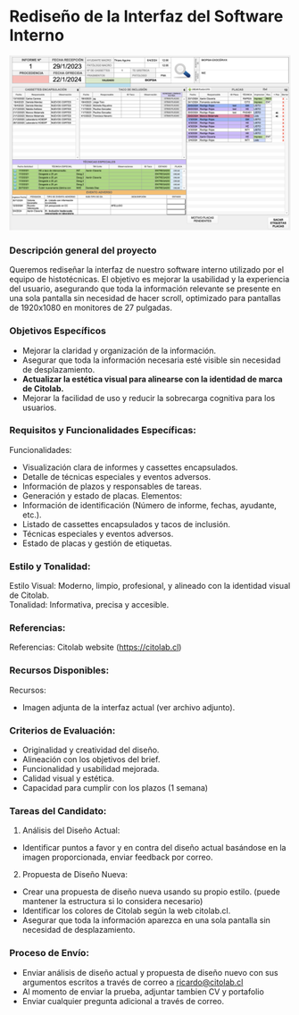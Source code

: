 # Rediseño de la Interfaz del Software Interno

![enter image description here](https://raw.githubusercontent.com/citolab-cl/prueba-ui/main/interfaz.png)

### Descripción general del proyecto
Queremos rediseñar la interfaz de nuestro software interno utilizado por el equipo de histotécnicas. El objetivo es mejorar la usabilidad y la experiencia del usuario, asegurando que toda la información relevante se presente en una sola pantalla sin necesidad de hacer scroll, optimizado para pantallas de 1920x1080 en monitores de 27 pulgadas.

### Objetivos Específicos
- Mejorar la claridad y organización de la información.
- Asegurar que toda la información necesaria esté visible sin necesidad de desplazamiento.
- **Actualizar la estética visual para alinearse con la identidad de marca de Citolab.**
- Mejorar la facilidad de uso y reducir la sobrecarga cognitiva para los usuarios.

### Requisitos y Funcionalidades Específicas:
Funcionalidades:
- Visualización clara de informes y cassettes encapsulados.
- Detalle de técnicas especiales y eventos adversos.
- Información de plazos y responsables de tareas.
- Generación y estado de placas.
Elementos:
- Información de identificación (Número de informe, fechas, ayudante, etc.).
- Listado de cassettes encapsulados y tacos de inclusión.
- Técnicas especiales y eventos adversos.
- Estado de placas y gestión de etiquetas.

### Estilo y Tonalidad:
Estilo Visual: Moderno, limpio, profesional, y alineado con la identidad visual de Citolab.  
Tonalidad: Informativa, precisa y accesible.

### Referencias:
Referencias: Citolab website (https://citolab.cl)

### Recursos Disponibles:
Recursos:
- Imagen adjunta de la interfaz actual (ver archivo adjunto).

### Criterios de Evaluación:
- Originalidad y creatividad del diseño.
- Alineación con los objetivos del brief.
- Funcionalidad y usabilidad mejorada.
- Calidad visual y estética.
- Capacidad para cumplir con los plazos (1 semana)

### Tareas del Candidato:
1. Análisis del Diseño Actual:
- Identificar puntos a favor y en contra del diseño actual basándose en la imagen proporcionada, enviar feedback por correo.

2. Propuesta de Diseño Nueva:
- Crear una propuesta de diseño nueva usando su propio estilo. (puede mantener la estructura si lo considera necesario)
- Identificar los colores de Citolab según la web citolab.cl.
- Asegurar que toda la información aparezca en una sola pantalla sin necesidad de desplazamiento.

### Proceso de Envío:
- Enviar análisis de diseño actual y propuesta de diseño nuevo con sus argumentos escritos a través de correo a ricardo@citolab.cl
- Al momento de enviar la prueba, adjuntar tambien CV y portafolio
- Enviar cualquier pregunta adicional a través de correo.
